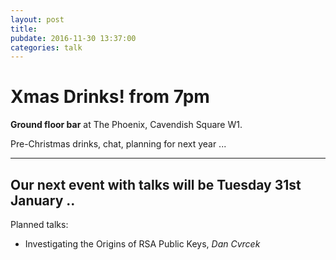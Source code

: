 ```yaml
---
layout: post
title: 
pubdate: 2016-11-30 13:37:00
categories: talk
---
```


# Xmas Drinks! from 7pm

**Ground floor bar** at The Phoenix, Cavendish Square W1.

Pre-Christmas drinks, chat, planning for next year ...


<hr>

## Our next event with talks will be Tuesday 31st January ..

Planned talks:

* Investigating the Origins of RSA Public Keys, *Dan Cvrcek*


